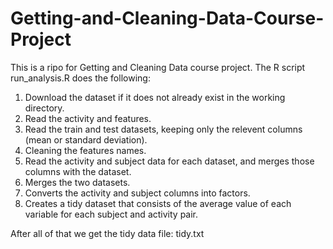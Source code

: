 # Getting-and-Cleaning-Data-Course-Project
This is a ripo for Getting and Cleaning Data course project.
The R script run_analysis.R does the following:

1) Download the dataset if it does not already exist in the working directory.
2) Read the activity and features.
3) Read the train and test datasets, keeping only the relevent columns (mean or standard deviation).
4) Cleaning the features names.
5) Read the activity and subject data for each dataset, and merges those columns with the dataset.
6) Merges the two datasets.
7) Converts the activity and subject columns into factors.
8) Creates a tidy dataset that consists of the average value of each variable for each subject and activity pair.

After all of that we get the tidy data file: tidy.txt
